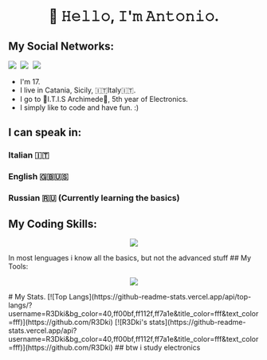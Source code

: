 <!--Title(For this part i was inspired by Lissy93 Readme) -->
# <p align="center">**👋 𝙷𝚎𝚕𝚕𝚘, 𝙸'𝚖 𝙰𝚗𝚝𝚘𝚗𝚒𝚘.**</p>
## My Social Networks:
<kbd><a href="discordapp.com/users/r3dki69"><img src="https://skillicons.dev/icons?i=discord"/></a> <a href="https://www.instagram.com/antonio_smeraldi/"><img src="https://skillicons.dev/icons?i=instagram"/></a> <a href="https://www.instagram.com/antonio_smeraldi/"><img src="https://skillicons.dev/icons?i="/></a></kbd>
- I'm 17.
- I live in Catania, Sicily, 🇮🇹Italy🇮🇹.
- I go to 🏫I.T.I.S Archimede🏫, 5th year of Electronics.
- I simply like to code and have fun. :)
<!--Spoken Lenguages-->
## I can speak in:
### Italian 🇮🇹
### English 🇬🇧🇺🇸
### Russian 🇷🇺 (Currently learning the basics)
<!--Programming Lenguages-->
## My Coding Skills:
<p align="center"><a href="https://r3dki.github.io"><kbd><img src="https://skillicons.dev/icons?i=rust,c,cpp,cs,dotnet,arduino,bash,html,css,js,java,kotlin,lua,py"/></kbd></a></p>
In most lenguages i know all the basics, but not the advanced stuff
<!--Programs I can use-->
## My Tools:
<p align="center"><a href="https://r3dki.github.io"><kbd><img src="https://skillicons.dev/icons?i=github,autocad,ps,pr,visualstudio,vscode,eclipse,idea" /></kbd></a></p>
<!--Github Stats-->
# My Stats.
[![Top Langs](https://github-readme-stats.vercel.app/api/top-langs/?username=R3Dki&bg_color=40,ff00bf,ff112f,ff7a1e&title_color=fff&text_color=fff)](https://github.com/R3Dki)
[![R3Dki's stats](https://github-readme-stats.vercel.app/api?username=R3Dki&bg_color=40,ff00bf,ff112f,ff7a1e&title_color=fff&text_color=fff)](https://github.com/R3Dki)
<!--idk-->
## btw i study electronics
